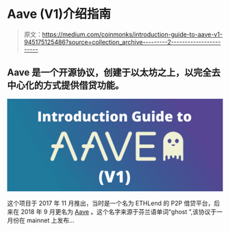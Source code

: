 # Aave (V1)介绍指南

> 原文：<https://medium.com/coinmonks/introduction-guide-to-aave-v1-945175125486?source=collection_archive---------2----------------------->

## Aave 是一个开源协议，创建于以太坊之上，以完全去中心化的方式提供借贷功能。

![](img/b564f02343b7541420e12feae21e9cb4.png)

这个项目于 2017 年 11 月推出，当时是一个名为 ETHLend 的 P2P 借贷平台，后来在 2018 年 9 月更名为 [Aave](https://aave.com/) 。这个名字来源于芬兰语单词“ghost ”,该协议于一月份在 mainnet 上发布…